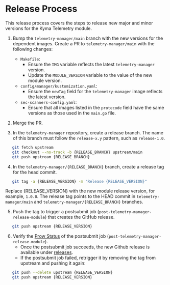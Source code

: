 # Release Process

This release process covers the steps to release new major and minor versions for the Kyma Telemetry module.

1. Bump the `telemetry-manager/main` branch with the new versions for the dependent images.
   Create a PR to `telemetry-manager/main` with the following changes:
   - `Makefile`:
      - Ensure the `IMG` variable reflects the latest `telemetry-manager` version.
      - Update the `MODULE_VERSION` variable to the value of the new module version.
   - `config/manager/kustomization.yaml`:
      - Ensure the `newTag` field for the `telemetry-manager` image reflects the latest version.
   - `sec-scanners-config.yaml`:
      - Ensure that all images listed in the `protecode` field have the same versions as those used in the `main.go` file.

2. Merge the PR.

3. In the `telemetry-manager` repository, create a release branch.
   The name of this branch must follow the `release-x.y` pattern, such as `release-1.0`.
```bash
   git fetch upstream
   git checkout --no-track -b {RELEASE_BRANCH} upstream/main
   git push upstream {RELEASE_BRANCH}
```

4. In the `telemetry-manager/{RELEASE_BRANCH}` branch, create a release tag for the head commit.
```bash
   git tag -a {RELEASE_VERSION} -m "Release {RELEASE_VERSION}"
```
Replace {RELEASE_VERSION} with the new module release version, for example, `1.0.0`. The release tag points to the HEAD commit in `telemetry-manager/main` and `telemetry-manager/{RELEASE_BRANCH}` branches.

5. Push the tag to trigger a postsubmit job (`post-telemetry-manager-release-module`) that creates the GitHub release.
```bash
   git push upstream {RELEASE_VERSION}
```

6. Verify the [Prow Status](https://status.build.kyma-project.io/) of the postsubmit job (`post-telemetry-manager-release-module`).
   - Once the postsubmit job succeeds, the new Github release is available under [releases](https://github.com/kyma-project/telemetry-manager/releases).
   - If the postsubmit job failed, retrigger it by removing the tag from upstream and pushing it again:
```bash
   git push --delete upstream {RELEASE_VERSION}
   git push upstream {RELEASE_VERSION}
```
